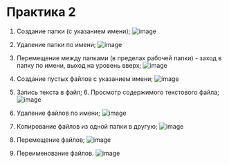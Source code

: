 # Практика 2
1. Создание папки (с указанием имени);
![image](https://user-images.githubusercontent.com/78033966/194761745-bdf35e17-0ea3-4ad9-b557-cece0f12f205.png)
 
2. Удаление папки по имени;
![image](https://user-images.githubusercontent.com/78033966/194761754-8932e47e-962e-4c4a-8948-9603e305a803.png)

3. Перемещение между папками (в пределах рабочей папки) - заход в папку по имени, выход на уровень вверх;
![image](https://user-images.githubusercontent.com/78033966/194761761-00f9e780-b2e0-4cd9-9081-856553628b9b.png)

4. Создание пустых файлов с указанием имени;
![image](https://user-images.githubusercontent.com/78033966/194761768-7a064b4c-484a-4898-80ad-ef2c650a2cd4.png)

5. Запись текста в файл; 6. Просмотр содержимого текстового файла;
![image](https://user-images.githubusercontent.com/78033966/194761771-dc8726aa-ad38-40e1-8954-91c2b7c66487.png)

7. Удаление файлов по имени;
![image](https://user-images.githubusercontent.com/78033966/194761781-43450d58-889f-42a6-bc0b-3fb732de5cf7.png)

8. Копирование файлов из одной папки в другую;
![image](https://user-images.githubusercontent.com/78033966/194761786-3ed5a47b-8051-4bc4-973a-7b30e87d67c0.png)

9. Перемещение файлов;
![image](https://user-images.githubusercontent.com/78033966/194761794-f5a8fac9-fa2e-4e26-a3f3-448b775601cb.png)

10. Переименование файлов.
![image](https://user-images.githubusercontent.com/78033966/194761800-97b644f0-8236-4a1d-97de-c5ca66b1e911.png)
